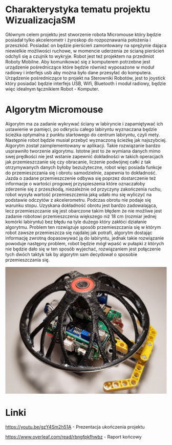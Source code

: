 # Charakterystyka tematu projektu WizualizacjaSM
 
Głównym celem projektu jest stworzenie robota Micromouse który będzie posiadał tylko akcelerometr i żyroskop do rozpoznawania położenia i przeszkód. Posiadać on będzie pierścień zamontowany na sprężynie dająca niewielkie możliwości ruchowe, w momencie uderzenia ze ścianą pierścień odchyli się a czujnik to wykryje. Robot jest też projektem na przedmiot Roboty Mobilne. Aby komunikować się z komputerem potrzebne jest urządzenie pośredniczące które będzie również wyposażone w moduł radiowy i interfejs usb aby można było dane przesyłać do komputera. Urządzenie pośredniczące to projekt na Sterowniki Robotów, jest to joystick który posiadać będzie interfejs USB, Wifi, Bluetooth i moduł radiowy, będzie więc idealnym łącznikiem Robot - Komputer.

# Algorytm Micromouse
Algorytm ma za zadanie wykrywać ściany w labiryncie i zapamiętywać ich ustawienie w pamięci, po odkryciu całego labiryntu wyznaczana będzie ścieżka optymalna z punktu startowego do centrum labiryntu, czyli mety. Następnie robot będzie musiał przebyć wyznaczoną ścieżkę jak najszybciej. Algorytm został zaimplementowany w aplikacji. Takie rozwiązanie bardzo usprawniło tworzenie algorytmu. Istotne jest to że wymiana danych mimo swej prędkości nie jest wstanie zapewnić dokładności w takich operacjach jak przemieszczanie się czy obracanie, liczenie podwójnej całki z tak otrzymywanych danych byłoby bezużyteczne, robot więc posiada funkcje do przemieszczania się i obrotu samodzielnie, zapewnia to dokładność. Jazda o zadane przemieszczenie odbywa się poprzez dostarczenie też informacje o wartości progowej przyspieszenia które oznaczałoby zderzenie się z przeszkodą, niezależnie od przyczyny zakończenia ruchu, robot wysyła wartość przemieszczenia jaką udało mu się wyliczyć na podstawie odczytów z akcelerometru. Podczas obrotu nie podaje się warunku stopu. Uzyskana dokładność obrotu jest bardzo zadowalająca, lecz przemieszczanie się jest obarczone takim błędem że nie możliwe jest zadanie robotowi przemieszczenia większego niż 18 cm (rozmiar jednej komórki labiryntu) bez błędu na tyle dużego który zakłóci działanie algorytmu. Problem ten rozwiązuje sposób przemieszczania się w którym robot zawsze przemieszcza się najdalej jak potrafi, algorytm dostając informację zwrotną dopasowywać ją do labiryntu, jednak takie rozwiązanie powoduje następny problem, robot będzie mógł wpaść w pułapki z których nie będzie dało się w ten sposób wyjechać, rozwiązaniem jest połączenie tych dwóch taktyk tak by algorytm sam decydował o sposobie przemieszczania się.


![GitHub Logo](/images/a.jpg)

# Linki

https://youtu.be/gzY4Sm2h51A - Prezentacja ukończenia projektu

https://www.overleaf.com/read/rbngfpkfhwbz - Raport końcowy
